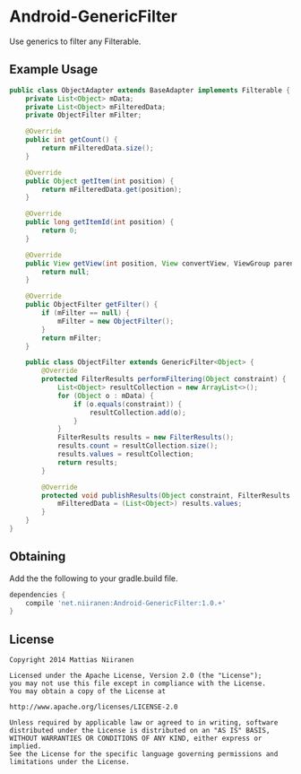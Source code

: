 Android-GenericFilter
=====================

Use generics to filter any Filterable.

Example Usage
-------------
```java
public class ObjectAdapter extends BaseAdapter implements Filterable {
    private List<Object> mData;
    private List<Object> mFilteredData;
    private ObjectFilter mFilter;

    @Override
    public int getCount() {
        return mFilteredData.size();
    }

    @Override
    public Object getItem(int position) {
        return mFilteredData.get(position);
    }

    @Override
    public long getItemId(int position) {
        return 0;
    }

    @Override
    public View getView(int position, View convertView, ViewGroup parent) {
        return null;
    }

    @Override
    public ObjectFilter getFilter() {
        if (mFilter == null) {
            mFilter = new ObjectFilter();
        }
        return mFilter;
    }

    public class ObjectFilter extends GenericFilter<Object> {
        @Override
        protected FilterResults performFiltering(Object constraint) {
            List<Object> resultCollection = new ArrayList<>();
            for (Object o : mData) {
                if (o.equals(constraint)) {
                    resultCollection.add(o);
                }
            }
            FilterResults results = new FilterResults();
            results.count = resultCollection.size();
            results.values = resultCollection;
            return results;
        }

        @Override
        protected void publishResults(Object constraint, FilterResults results) {
            mFilteredData = (List<Object>) results.values;
        }
    }
}
```

Obtaining
---------
Add the the following to your gradle.build file.
```gradle
dependencies {
    compile 'net.niiranen:Android-GenericFilter:1.0.+'
}
```

License
-------

    Copyright 2014 Mattias Niiranen

    Licensed under the Apache License, Version 2.0 (the "License");
    you may not use this file except in compliance with the License.
    You may obtain a copy of the License at

    http://www.apache.org/licenses/LICENSE-2.0

    Unless required by applicable law or agreed to in writing, software
    distributed under the License is distributed on an "AS IS" BASIS,
    WITHOUT WARRANTIES OR CONDITIONS OF ANY KIND, either express or implied.
    See the License for the specific language governing permissions and
    limitations under the License.
